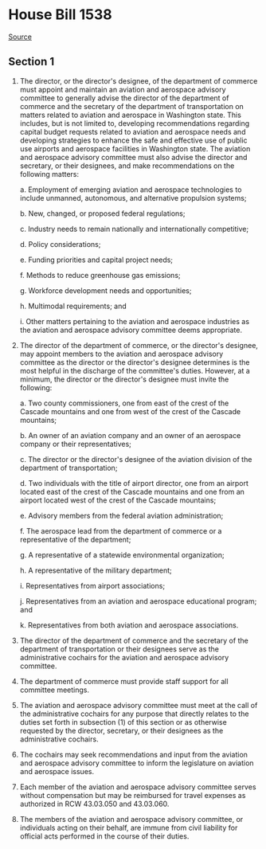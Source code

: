 # House Bill 1538

[Source](http://lawfilesext.leg.wa.gov/biennium/2021-22/Xml/Bills/House%20Bills/1538.xml)
## Section 1
1. The director, or the director's designee, of the department of commerce must appoint and maintain an aviation and aerospace advisory committee to generally advise the director of the department of commerce and the secretary of the department of transportation on matters related to aviation and aerospace in Washington state. This includes, but is not limited to, developing recommendations regarding capital budget requests related to aviation and aerospace needs and developing strategies to enhance the safe and effective use of public use airports and aerospace facilities in Washington state. The aviation and aerospace advisory committee must also advise the director and secretary, or their designees, and make recommendations on the following matters:

    a. Employment of emerging aviation and aerospace technologies to include unmanned, autonomous, and alternative propulsion systems;

    b. New, changed, or proposed federal regulations;

    c. Industry needs to remain nationally and internationally competitive;

    d. Policy considerations;

    e. Funding priorities and capital project needs;

    f. Methods to reduce greenhouse gas emissions;

    g. Workforce development needs and opportunities;

    h. Multimodal requirements; and

    i. Other matters pertaining to the aviation and aerospace industries as the aviation and aerospace advisory committee deems appropriate.

2. The director of the department of commerce, or the director's designee, may appoint members to the aviation and aerospace advisory committee as the director or the director's designee determines is the most helpful in the discharge of the committee's duties. However, at a minimum, the director or the director's designee must invite the following:

    a. Two county commissioners, one from east of the crest of the Cascade mountains and one from west of the crest of the Cascade mountains;

    b. An owner of an aviation company and an owner of an aerospace company or their representatives;

    c. The director or the director's designee of the aviation division of the department of transportation;

    d. Two individuals with the title of airport director, one from an airport located east of the crest of the Cascade mountains and one from an airport located west of the crest of the Cascade mountains;

    e. Advisory members from the federal aviation administration;

    f. The aerospace lead from the department of commerce or a representative of the department;

    g. A representative of a statewide environmental organization;

    h. A representative of the military department;

    i. Representatives from airport associations;

    j. Representatives from an aviation and aerospace educational program; and

    k. Representatives from both aviation and aerospace associations.

3. The director of the department of commerce and the secretary of the department of transportation or their designees serve as the administrative cochairs for the aviation and aerospace advisory committee.

4. The department of commerce must provide staff support for all committee meetings.

5. The aviation and aerospace advisory committee must meet at the call of the administrative cochairs for any purpose that directly relates to the duties set forth in subsection (1) of this section or as otherwise requested by the director, secretary, or their designees as the administrative cochairs.

6. The cochairs may seek recommendations and input from the aviation and aerospace advisory committee to inform the legislature on aviation and aerospace issues.

7. Each member of the aviation and aerospace advisory committee serves without compensation but may be reimbursed for travel expenses as authorized in RCW 43.03.050 and 43.03.060.

8. The members of the aviation and aerospace advisory committee, or individuals acting on their behalf, are immune from civil liability for official acts performed in the course of their duties.

